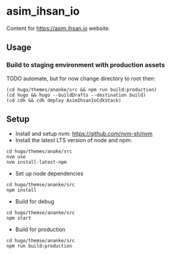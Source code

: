 # asim_ihsan_io
Content for https://asim.ihsan.io website.

## Usage

### Build to staging environment with production assets

TODO automate, but for now change directory to root then:

```
(cd hugo/themes/ananke/src && npm run build:production)
(cd hugo && hugo --buildDrafts --destination build)
(cd cdk && cdk deploy AsimIhsanIoCdkStack)
```

## Setup

-   Install and setup nvm: https://github.com/nvm-sh/nvm
-   Install the latest LTS version of node and npm:

```
cd hugo/themes/anake/src
nvm use
nvm install-latest-npm
```

-  Set up node dependencies

```
cd hugo/themse/ananke/src
npm install
```

-   Build for debug

```
cd hugo/themse/ananke/src
npm start
```

-   Build for production

```
cd hugo/themse/ananke/src
npm run build:production
```